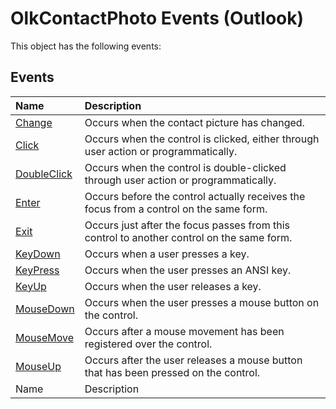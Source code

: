 
# OlkContactPhoto Events (Outlook)
This object has the following events:

## Events



|**Name**|**Description**|
|:-----|:-----|
| [Change](3dcc953a-2f81-d61b-0c57-e341688b820c.md)|Occurs when the contact picture has changed.|
| [Click](42c2bd28-26ee-f1a9-2b01-3fb5f6a2e23a.md)|Occurs when the control is clicked, either through user action or programmatically.|
| [DoubleClick](5066b55e-e4de-4172-09de-ccec11bddf74.md)|Occurs when the control is double-clicked through user action or programmatically.|
| [Enter](afb6bbff-1329-b1d9-af8a-2792919213e5.md)|Occurs before the control actually receives the focus from a control on the same form.|
| [Exit](8bc0e21f-7376-3bc7-5006-a00031686229.md)|Occurs just after the focus passes from this control to another control on the same form.|
| [KeyDown](5ec4abe0-5600-ea94-c7a8-5f46d4ac587a.md)|Occurs when a user presses a key.|
| [KeyPress](43b7f7e0-79c5-e02c-5d9e-a204098509c2.md)|Occurs when the user presses an ANSI key.|
| [KeyUp](ee99874f-e44a-4d76-73d1-66a994444005.md)|Occurs when the user releases a key.|
| [MouseDown](d629dd2f-5bcc-0328-d453-c8cda2d38b2f.md)|Occurs when the user presses a mouse button on the control.|
| [MouseMove](d2f0b94b-4825-c3be-d2b6-070e0fb2ff44.md)|Occurs after a mouse movement has been registered over the control.|
| [MouseUp](7e542f18-9ebf-d889-8cdd-e9d413a24745.md)|Occurs after the user releases a mouse button that has been pressed on the control.|
|Name|Description|

